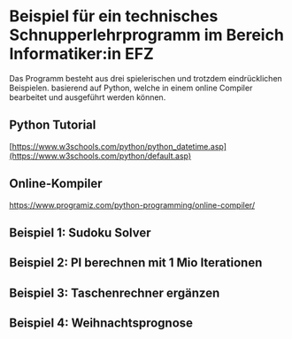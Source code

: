 # Beispiel für ein technisches Schnupperlehrprogramm im Bereich Informatiker:in EFZ

Das Programm besteht aus drei spielerischen und trotzdem eindrücklichen Beispielen. basierend auf Python, welche in einem online Compiler bearbeitet und ausgeführt werden können.

## Python Tutorial

[https://www.w3schools.com/python/python_datetime.asp](https://www.w3schools.com/python/default.asp)

## Online-Kompiler

https://www.programiz.com/python-programming/online-compiler/


## Beispiel 1: Sudoku Solver


## Beispiel 2: PI berechnen mit 1 Mio Iterationen


## Beispiel 3: Taschenrechner ergänzen


## Beispiel 4: Weihnachtsprognose
